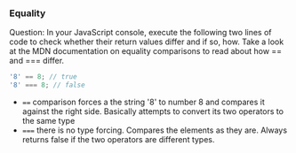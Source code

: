 
### Equality

Question: In your JavaScript console, execute the following two lines of code to check whether their return values differ and if so, how. Take a look at the MDN documentation on equality comparisons to read about how == and === differ.

```javascript
'8' == 8; // true
'8' === 8; // false
```

* `==` comparison forces a the string '8' to number 8 and compares it against the right side. Basically attempts to convert its two operators to the same type
* `===` there is no type forcing. Compares the elements as they are. Always returns false if the two operators are different types. 